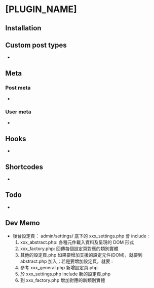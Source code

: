 # [PLUGIN_NAME]


## Installation

## Custom post types
*

## Meta

### Post meta
*

### User meta
*

## Hooks
*

## Shortcodes
*

## Todo
*

## Dev Memo
* 後台設定頁：
admin/settings/ 底下的 xxx_settings.php 會 include :
    1. xxx_abstract.php: 各種元件載入資料及呈現的 DOM 形式
    2. xxx_factory.php: 回傳每個設定頁對應的類別實體
    3. 其他的設定頁.php
如果要增加支援的設定元件(DOM)，就要到 abstract.php 加入；若是要增加設定頁，就要 :
    1. 參考 xxx_general.php 新增設定頁.php
    2. 於 xxx_settings.php include 新的設定頁.php
    2. 到 xxx_factory.php 增加對應的新類別實體
